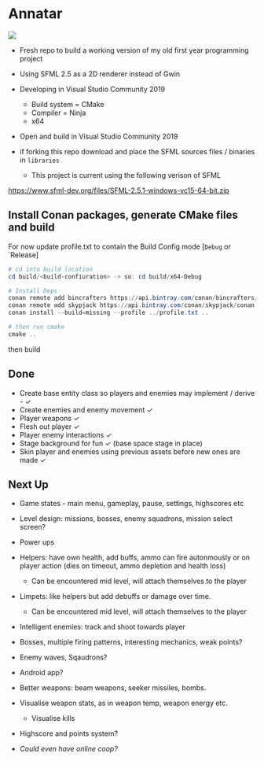 # Annatar

![](./src/assets/p1.gif)

- Fresh repo to build a working version of my old first year programming project
- Using SFML 2.5 as a 2D renderer instead of Gwin

- Developing in Visual Studio Community 2019
  - Build system = CMake
  - Compiler = Ninja
  - x64

- Open and build in Visual Studio Community 2019

- if forking this repo download and place the SFML sources files / binaries in `libraries`
  - This project is current using the following verison of SFML

https://www.sfml-dev.org/files/SFML-2.5.1-windows-vc15-64-bit.zip

## Install Conan packages, generate CMake files and build

For now update profile.txt to contain the Build Config mode [`Debug` or `Release]

```Powershell
# cd into build location
cd build/<build-confiuration> -> so: cd build/x64-Debug

# Install Deps
conan remote add bincrafters https://api.bintray.com/conan/bincrafters/public-conan
conan remote add skypjack https://api.bintray.com/conan/skypjack/conan
conan install --build=missing --profile ../profile.txt ..     

# then run cmake
cmake ..
```
then build

## Done

- Create base entity class so players and enemies may implement / derive - ✓
- Create enemies and enemy movement ✓
- Player weapons ✓
- Flesh out player ✓
- Player enemy interactions ✓
- Stage background for fun ✓ (base space stage in place)
- Skin player and enemies using previous assets before new ones are made ✓

## Next Up

- Game states - main menu, gameplay, pause, settings, highscores etc
- Level design: missions, bosses, enemy squadrons, mission select screen? 
- Power ups 
- Helpers: have own health, add buffs, ammo can fire autonmously or on player action (dies on timeout, ammo depletion and health loss)
  - Can be encountered mid level, will attach themselves to the player
- Limpets: like helpers but add debuffs or damage over time.
  - Can be encountered mid level, will attach themselves to the player
- Intelligent enemies: track and shoot towards player
- Bosses, multiple firing patterns, interesting mechanics, weak points?
- Enemy waves, Sqaudrons?
- Android app?
- Better weapons: beam weapons, seeker missiles, bombs.
- Visualise weapon stats, as in weapon temp, weapon energy etc.
  - Visualise kills
- Highscore and points system?

- *Could even have online coop?*
